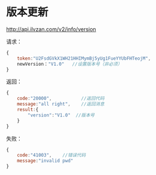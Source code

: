 # 版本更新

http://api.ilvzan.com/v2/info/version

请求：
``` js
{
	token:"U2FsdGVkX1WH21HHIMymBj5yUg1FueYYUbFHTeojM",
	newVersion："V1.0"   //设置版本号（非必须）
}
```
返回：
``` js
{
	code:"20000",           //返回代码
	message:"all right",    //返回消息
	result:{
		"version":"V1.0"  //版本号	
	}
}
```

失败：
``` js
{
	code:"41003",    //错误代码
	message:"invalid pwd"
}
```